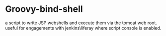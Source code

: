 # Groovy-bind-shell
a script to write JSP webshells and execute them via the tomcat web root. useful for engagements with jenkins\liferay where script console is enabled.

